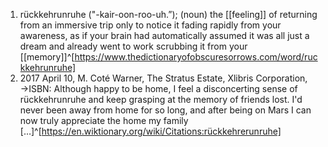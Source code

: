 1. rückkehrunruhe ("-kair-oon-roo-uh.”); (noun) the [[feeling]] of returning from an immersive trip only to notice it fading rapidly from your awareness, as if your brain had automatically assumed it was all just a dream and already went to work scrubbing it from your [[memory]]^[https://www.thedictionaryofobscuresorrows.com/word/ruckkehrunruhe]
2. 2017 April 10, M. Coté Warner, The Stratus Estate, Xlibris Corporation, →ISBN:
   Although happy to be home, I feel a disconcerting sense of rückkehrunruhe and keep grasping at the memory of friends lost. I'd never been away from home for so long, and after being on Mars I can now truly appreciate the home my family […]^[https://en.wiktionary.org/wiki/Citations:rückkehrerunruhe]